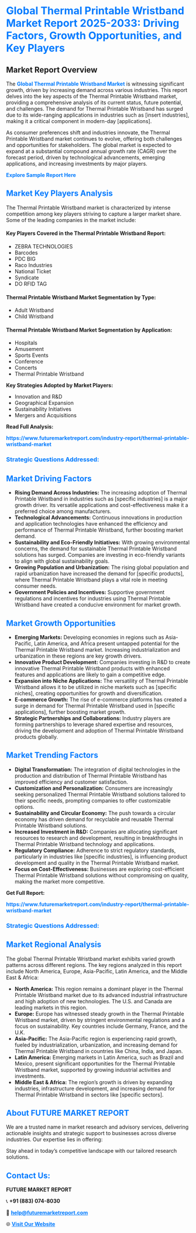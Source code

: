 <h1 style="color: #007BFF;">Global Thermal Printable Wristband Market Report 2025-2033: Driving Factors, Growth Opportunities, and Key Players</h1>

<section id="overview">
<h2>Market Report Overview</h2>
<p>The <a href="https://www.futuremarketreport.com/industry-report/thermal-printable-wristband-market" style="color: #007BFF; text-decoration: none;"><strong>Global Thermal Printable Wristband Market</strong></a> is witnessing significant growth, driven by increasing demand across various industries. This report delves into the key aspects of the Thermal Printable Wristband market, providing a comprehensive analysis of its current status, future potential, and challenges. The demand for Thermal Printable Wristband has surged due to its wide-ranging applications in industries such as [insert industries], making it a critical component in modern-day [applications].</p>
<p>As consumer preferences shift and industries innovate, the Thermal Printable Wristband market continues to evolve, offering both challenges and opportunities for stakeholders. The global market is expected to expand at a substantial compound annual growth rate (CAGR) over the forecast period, driven by technological advancements, emerging applications, and increasing investments by major players.</p>
</section>

<section id="overview">
<p><a href="https://www.futuremarketreport.com/request-sample/reportId=128074" style="color: #007BFF; text-decoration: none;"><strong>Explore Sample Report Here</strong></a></p>
</section>

<section id="key-players">
<h2 style="color: #007BFF;">Market Key Players Analysis</h2>
<p>The Thermal Printable Wristband market is characterized by intense competition among key players striving to capture a larger market share. Some of the leading companies in the market include:</p>
<h4>Key Players Covered in the Thermal Printable Wristband Report:</h4>
<ul><li>ZEBRA TECHNOLOGIES</li><li>Barcodes</li><li>PDC BIG</li><li>Raco Industries</li><li>National Ticket</li><li>Syndicate</li><li>DO RFID TAG</li></ul>
<h4>Thermal Printable Wristband Market Segmentation by Type:</h4>
<ul><li>Adult Wristband</li><li>Child Wristband</li></ul>

<h4>Thermal Printable Wristband Market Segmentation by Application:</h4>
<ul><li>Hospitals</li><li>Amusement</li><li>Sports Events</li><li>Conference</li><li>Concerts</li><li>Thermal Printable Wristband</li></ul>
<p><strong>Key Strategies Adopted by Market Players:</strong></p>
<ul>
<li>Innovation and R&D</li>
<li>Geographical Expansion</li>
<li>Sustainability Initiatives</li>
<li>Mergers and Acquisitions</li>
</ul>
</section>

<section>
<p><strong>Read Full Analysis: </strong></p><a href="https://www.futuremarketreport.com/industry-report/thermal-printable-wristband-market" style="color: #007BFF; text-decoration: none;"><strong>https://www.futuremarketreport.com/industry-report/thermal-printable-wristband-market</strong></a>
<h3 style="color: #007BFF;">Strategic Questions Addressed:</h3>
</section>

<section id="driving-factors">
<h2 style="color: #007BFF;">Market Driving Factors</h2>
<ul>
<li><strong>Rising Demand Across Industries:</strong> The increasing adoption of Thermal Printable Wristband in industries such as [specific industries] is a major growth driver. Its versatile applications and cost-effectiveness make it a preferred choice among manufacturers.</li>
<li><strong>Technological Advancements:</strong> Continuous innovations in production and application technologies have enhanced the efficiency and performance of Thermal Printable Wristband, further boosting market demand.</li>
<li><strong>Sustainability and Eco-Friendly Initiatives:</strong> With growing environmental concerns, the demand for sustainable Thermal Printable Wristband solutions has surged. Companies are investing in eco-friendly variants to align with global sustainability goals.</li>
<li><strong>Growing Population and Urbanization:</strong> The rising global population and rapid urbanization have increased the demand for [specific products], where Thermal Printable Wristband plays a vital role in meeting consumer needs.</li>
<li><strong>Government Policies and Incentives:</strong> Supportive government regulations and incentives for industries using Thermal Printable Wristband have created a conducive environment for market growth.</li>
</ul>
</section>

<section id="growth-opportunities">
<h2 style="color: #007BFF;">Market Growth Opportunities</h2>
<ul>
<li><strong>Emerging Markets:</strong> Developing economies in regions such as Asia-Pacific, Latin America, and Africa present untapped potential for the Thermal Printable Wristband market. Increasing industrialization and urbanization in these regions are key growth drivers.</li>
<li><strong>Innovative Product Development:</strong> Companies investing in R&D to create innovative Thermal Printable Wristband products with enhanced features and applications are likely to gain a competitive edge.</li>
<li><strong>Expansion into Niche Applications:</strong> The versatility of Thermal Printable Wristband allows it to be utilized in niche markets such as [specific niches], creating opportunities for growth and diversification.</li>
<li><strong>E-commerce Growth:</strong> The rise of e-commerce platforms has created a surge in demand for Thermal Printable Wristband used in [specific applications], further boosting market growth.</li>
<li><strong>Strategic Partnerships and Collaborations:</strong> Industry players are forming partnerships to leverage shared expertise and resources, driving the development and adoption of Thermal Printable Wristband products globally.</li>
</ul>
</section>

<section id="trending-factors">
<h2 style="color: #007BFF;">Market Trending Factors</h2>
<ul>
<li><strong>Digital Transformation:</strong> The integration of digital technologies in the production and distribution of Thermal Printable Wristband has improved efficiency and customer satisfaction.</li>
<li><strong>Customization and Personalization:</strong> Consumers are increasingly seeking personalized Thermal Printable Wristband solutions tailored to their specific needs, prompting companies to offer customizable options.</li>
<li><strong>Sustainability and Circular Economy:</strong> The push towards a circular economy has driven demand for recyclable and reusable Thermal Printable Wristband solutions.</li>
<li><strong>Increased Investment in R&D:</strong> Companies are allocating significant resources to research and development, resulting in breakthroughs in Thermal Printable Wristband technology and applications.</li>
<li><strong>Regulatory Compliance:</strong> Adherence to strict regulatory standards, particularly in industries like [specific industries], is influencing product development and quality in the Thermal Printable Wristband market.</li>
<li><strong>Focus on Cost-Effectiveness:</strong> Businesses are exploring cost-efficient Thermal Printable Wristband solutions without compromising on quality, making the market more competitive.</li>
</ul>
</section>

<section>
<p><strong>Get Full Report: </strong></p><a href="https://www.futuremarketreport.com/industry-report/thermal-printable-wristband-market" style="color: #007BFF; text-decoration: none;"><strong>https://www.futuremarketreport.com/industry-report/thermal-printable-wristband-market</strong></a>
<h3 style="color: #007BFF;">Strategic Questions Addressed:</h3>
</section>


<section id="regional-analysis">
<h2 style="color: #007BFF;">Market Regional Analysis</h2>
<p>The global Thermal Printable Wristband market exhibits varied growth patterns across different regions. The key regions analyzed in this report include North America, Europe, Asia-Pacific, Latin America, and the Middle East & Africa:</p>
<ul>
<li><strong>North America:</strong> This region remains a dominant player in the Thermal Printable Wristband market due to its advanced industrial infrastructure and high adoption of new technologies. The U.S. and Canada are leading markets in this region.</li>
<li><strong>Europe:</strong> Europe has witnessed steady growth in the Thermal Printable Wristband market, driven by stringent environmental regulations and a focus on sustainability. Key countries include Germany, France, and the U.K.</li>
<li><strong>Asia-Pacific:</strong> The Asia-Pacific region is experiencing rapid growth, fueled by industrialization, urbanization, and increasing demand for Thermal Printable Wristband in countries like China, India, and Japan.</li>
<li><strong>Latin America:</strong> Emerging markets in Latin America, such as Brazil and Mexico, present significant opportunities for the Thermal Printable Wristband market, supported by growing industrial activities and investments.</li>
<li><strong>Middle East & Africa:</strong> The region’s growth is driven by expanding industries, infrastructure development, and increasing demand for Thermal Printable Wristband in sectors like [specific sectors].</li>
</ul>
</section>

<footer>
<h2 style="color: #007BFF;">About FUTURE MARKET REPORT</h2>
<p>We are a trusted name in market research and advisory services, delivering actionable insights and strategic support to businesses across diverse industries. Our expertise lies in offering:</p>

<p>Stay ahead in today’s competitive landscape with our tailored research solutions.</p>

<h2 style="color: #007BFF;">Contact Us:</h2>
<p><strong>FUTURE MARKET REPORT</strong></p>
<p>📞 <strong>+91 (883) 074-8030</strong></p>
<p>📧 <strong><a href="mailto:help@futuremarketreport.com" style="color: #007BFF;">help@futuremarketreport.com</a></strong></p>
<p>🌐 <strong><a href="https://www.futuremarketreport.com/" style="color: #007BFF;">Visit Our Website</a></strong></p>
</footer>